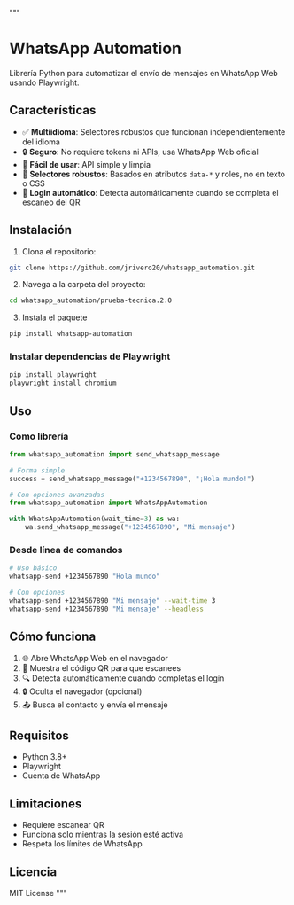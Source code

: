 """
# WhatsApp Automation

Librería Python para automatizar el envío de mensajes en WhatsApp Web usando Playwright.

## Características

- ✅ **Multiidioma**: Selectores robustos que funcionan independientemente del idioma
- 🔒 **Seguro**: No requiere tokens ni APIs, usa WhatsApp Web oficial
- 🚀 **Fácil de usar**: API simple y limpia
- 🎯 **Selectores robustos**: Basados en atributos `data-*` y roles, no en texto o CSS
- 📱 **Login automático**: Detecta automáticamente cuando se completa el escaneo del QR

## Instalación

1. Clona el repositorio:
```bash
git clone https://github.com/jrivero20/whatsapp_automation.git
```
2. Navega a la carpeta del proyecto:
```bash
cd whatsapp_automation/prueba-tecnica.2.0
```

3. Instala el paquete
```bash
pip install whatsapp-automation
```

### Instalar dependencias de Playwright

```bash
pip install playwright
playwright install chromium
```

## Uso

### Como librería

```python
from whatsapp_automation import send_whatsapp_message

# Forma simple
success = send_whatsapp_message("+1234567890", "¡Hola mundo!")

# Con opciones avanzadas
from whatsapp_automation import WhatsAppAutomation

with WhatsAppAutomation(wait_time=3) as wa:
    wa.send_whatsapp_message("+1234567890", "Mi mensaje")
```

### Desde línea de comandos

```bash
# Uso básico
whatsapp-send +1234567890 "Hola mundo"

# Con opciones
whatsapp-send +1234567890 "Mi mensaje" --wait-time 3
whatsapp-send +1234567890 "Mi mensaje" --headless
```

## Cómo funciona

1. 🌐 Abre WhatsApp Web en el navegador
2. 📱 Muestra el código QR para que escanees
3. 🔍 Detecta automáticamente cuando completas el login
4. 🔒 Oculta el navegador (opcional)
5. 📤 Busca el contacto y envía el mensaje

## Requisitos

- Python 3.8+
- Playwright
- Cuenta de WhatsApp

## Limitaciones

- Requiere escanear QR
- Funciona solo mientras la sesión esté activa
- Respeta los límites de WhatsApp

## Licencia

MIT License
"""